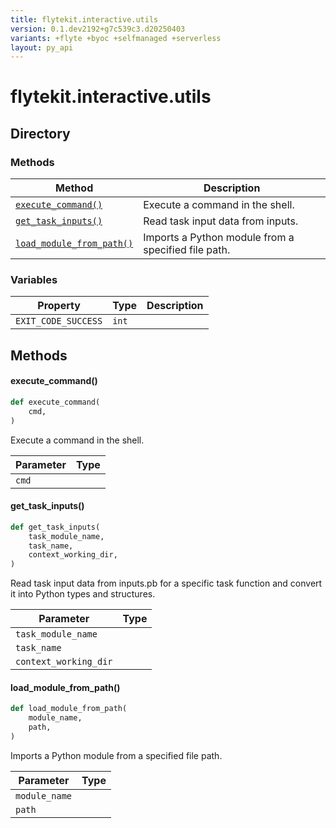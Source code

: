```yaml
---
title: flytekit.interactive.utils
version: 0.1.dev2192+g7c539c3.d20250403
variants: +flyte +byoc +selfmanaged +serverless
layout: py_api
---
```


# flytekit.interactive.utils

## Directory

### Methods

| Method | Description |
|-|-|
| [`execute_command()`](#execute_command) | Execute a command in the shell. |
| [`get_task_inputs()`](#get_task_inputs) | Read task input data from inputs. |
| [`load_module_from_path()`](#load_module_from_path) | Imports a Python module from a specified file path. |


### Variables

| Property | Type | Description |
|-|-|-|
| `EXIT_CODE_SUCCESS` | `int` |  |

## Methods

#### execute_command()

```python
def execute_command(
    cmd,
)
```
Execute a command in the shell.


| Parameter | Type |
|-|-|
| `cmd` |  |

#### get_task_inputs()

```python
def get_task_inputs(
    task_module_name,
    task_name,
    context_working_dir,
)
```
Read task input data from inputs.pb for a specific task function and convert it into Python types and structures.



| Parameter | Type |
|-|-|
| `task_module_name` |  |
| `task_name` |  |
| `context_working_dir` |  |

#### load_module_from_path()

```python
def load_module_from_path(
    module_name,
    path,
)
```
Imports a Python module from a specified file path.



| Parameter | Type |
|-|-|
| `module_name` |  |
| `path` |  |

